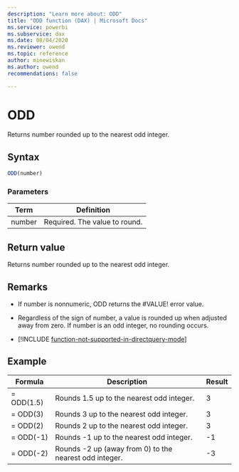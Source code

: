 ```yaml
---
description: "Learn more about: ODD"
title: "ODD function (DAX) | Microsoft Docs"
ms.service: powerbi 
ms.subservice: dax 
ms.date: 08/04/2020
ms.reviewer: owend
ms.topic: reference
author: minewiskan
ms.author: owend 
recommendations: false

---
```

# ODD

Returns number rounded up to the nearest odd integer.  
  
## Syntax  
  
```js
ODD(number)  
```
  
### Parameters  
  
|Term|Definition|  
|--------|--------------|  
|number|Required. The value to round.|  
  
## Return value

Returns number rounded up to the nearest odd integer.  
  
## Remarks

- If number is nonnumeric, ODD returns the #VALUE! error value.  
  
- Regardless of the sign of number, a value is rounded up when adjusted away from zero. If number is an odd integer, no rounding occurs.  

- [!INCLUDE [function-not-supported-in-directquery-mode](includes/function-not-supported-in-directquery-mode.md)]

## Example  
  
|Formula|Description|Result|  
|-----------|---------------|----------|  
|= ODD(1.5)|Rounds 1.5 up to the nearest odd integer.|3|  
|= ODD(3)|Rounds 3 up to the nearest odd integer.|3|  
|= ODD(2)|Rounds 2 up to the nearest odd integer.|3|  
|= ODD(-1)|Rounds -1 up to the nearest odd integer.|-1|  
|= ODD(-2)|Rounds -2 up (away from 0) to the nearest odd integer.|-3|  
